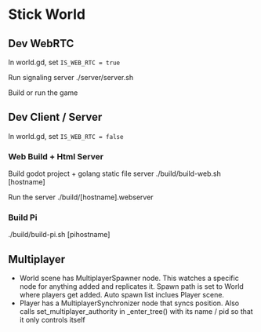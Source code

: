 # Stick World

## Dev WebRTC

In world.gd, set `IS_WEB_RTC = true`

Run signaling server
./server/server.sh

Build or run the game

## Dev Client / Server

In world.gd, set `IS_WEB_RTC = false`

### Web Build + Html Server

Build godot project + golang static file server
./build/build-web.sh [hostname]

Run the server
./build/[hostname].webserver

### Build Pi

./build/build-pi.sh [pihostname]

## Multiplayer

- World scene has MultiplayerSpawner node. This watches a specific node for anything added and replicates it. Spawn path is set to World where players get added. Auto spawn list inclues Player scene.
- Player has a MultiplayerSynchronizer node that syncs position. Also calls set_multiplayer_authority in \_enter_tree() with its name / pid so that it only controls itself
